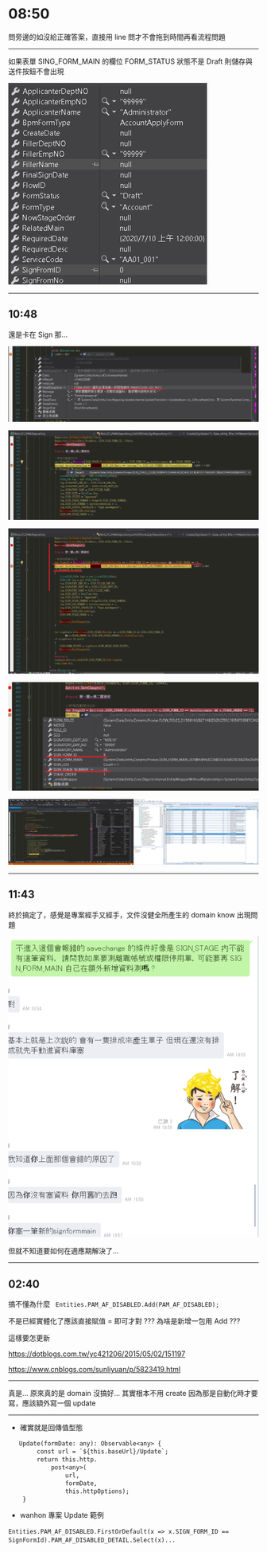 # 08:50

問旁邊的如沒給正確答案，直接用 line 問才不會拖到時間再看流程問題

---

如果表單 SING_FORM_MAIN 的欄位 FORM_STATUS 狀態不是 Draft 則儲存與送件按鈕不會出現

![alt](/sinda-notes/img/portalsigndata.png)

---

## 10:48

還是卡在 Sign 那...

![alt](/sinda-notes/assets/日記_2020_0710/portalsigndatsa.png)

![alt](/sinda-notes/assets/日記_2020_0710/error3.png)

![alt](/sinda-notes/assets/日記_2020_0710/error2.png)

![alt](/sinda-notes/assets/日記_2020_0710/error.png)

![alt](/sinda-notes/assets/日記_2020_0710/portalsigndata.png)

---

## 11:43

終於搞定了，感覺是專案經手又經手，文件沒健全所產生的 domain know  出現問題

![alt](/sinda-notes/img/domainknowhowError.png)

但就不知道要如何在適應期解決了...

---

## 02:40

搞不懂為什麼 ` Entities.PAM_AF_DISABLED.Add(PAM_AF_DISABLED);`

不是已經實體化了應該直接賦值 = 即可才對 ??? 為啥是新增一包用 Add ???

這樣要怎更新

<https://dotblogs.com.tw/yc421206/2015/05/02/151197>

<https://www.cnblogs.com/sunliyuan/p/5823419.html>

---

真是... 原來真的是 domain 沒搞好... 其實根本不用 create 因為那是自動化時才要寫，應該額外寫一個 update

---

* 確實就是回傳值型態

```JS
   Update(formDate: any): Observable<any> {
        const url = `${this.baseUrl}/Update`;
        return this.http.
            post<any>(
                url,
                formDate,
                this.httpOptions);
    }
```

* wanhon 專案 Update 範例

`Entities.PAM_AF_DISABLED.FirstOrDefault(x => x.SIGN_FORM_ID == SignFormId).PAM_AF_DISABLED_DETAIL.Select(x)...`
